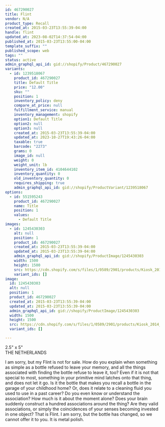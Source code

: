 ```yaml
---
id: 467290027
title: Flint
vendor: N/A
product_type: Recall
created_at: 2015-03-23T13:55:39-04:00
handle: flint
updated_at: 2023-08-02T14:37:54-04:00
published_at: 2015-03-23T13:55:00-04:00
template_suffix: ""
published_scope: web
tags: ""
status: active
admin_graphql_api_id: gid://shopify/Product/467290027
variants:
  - id: 1239518067
    product_id: 467290027
    title: Default Title
    price: "12.00"
    sku: ""
    position: 1
    inventory_policy: deny
    compare_at_price: null
    fulfillment_service: manual
    inventory_management: shopify
    option1: Default Title
    option2: null
    option3: null
    created_at: 2015-03-23T13:55:39-04:00
    updated_at: 2023-10-27T19:43:26-04:00
    taxable: true
    barcode: "2273"
    grams: 0
    image_id: null
    weight: 0
    weight_unit: lb
    inventory_item_id: 4104644102
    inventory_quantity: 0
    old_inventory_quantity: 0
    requires_shipping: true
    admin_graphql_api_id: gid://shopify/ProductVariant/1239518067
options:
  - id: 551595243
    product_id: 467290027
    name: Title
    position: 1
    values:
      - Default Title
images:
  - id: 1245430303
    alt: null
    position: 1
    product_id: 467290027
    created_at: 2015-03-23T13:55:39-04:00
    updated_at: 2015-03-23T13:55:39-04:00
    admin_graphql_api_id: gid://shopify/ProductImage/1245430303
    width: 1500
    height: 1500
    src: https://cdn.shopify.com/s/files/1/0589/2901/products/Kiosk_2014_09_781.jpeg?v=1427133339
    variant_ids: []
image:
  id: 1245430303
  alt: null
  position: 1
  product_id: 467290027
  created_at: 2015-03-23T13:55:39-04:00
  updated_at: 2015-03-23T13:55:39-04:00
  admin_graphql_api_id: gid://shopify/ProductImage/1245430303
  width: 1500
  height: 1500
  src: https://cdn.shopify.com/s/files/1/0589/2901/products/Kiosk_2014_09_781.jpeg?v=1427133339
  variant_ids: []

---
```


2.5" x 5"  
THE NETHERLANDS

I am sorry, but my Flint is not for sale. How do you explain when something as simple as a bottle refused to leave your memory, and all the things associated with finding the bottle refuse to leave it, too? Even if it is not that special to most, something in your primitive mind latches onto that thing, and does not let it go. Is it the bottle that makes you recall a bottle in the garage of your childhood home? Or, does it relate to a cleaning fluid you used to use in a past career? Do you even know or understand the association? How much is it about the moment alone? Does your brain suddenly construct a hundred associations around the thing? Are they valid associations, or simply the coincidences of your senses becoming invested in one object? That is Flint. I am sorry, but the bottle has changed, so we cannot offer it to you. It is metal polish.